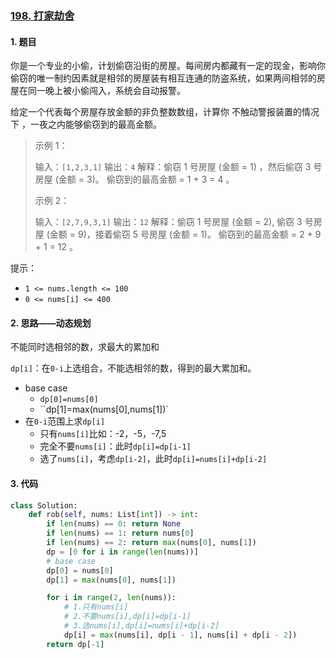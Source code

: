 ### [198. 打家劫舍](https://leetcode-cn.com/problems/house-robber/) 

#### 1. 题目

你是一个专业的小偷，计划偷窃沿街的房屋。每间房内都藏有一定的现金，影响你偷窃的唯一制约因素就是相邻的房屋装有相互连通的防盗系统，如果两间相邻的房屋在同一晚上被小偷闯入，系统会自动报警。

给定一个代表每个房屋存放金额的非负整数数组，计算你 不触动警报装置的情况下 ，一夜之内能够偷窃到的最高金额。

> 示例 1：
>
> 输入：`[1,2,3,1]`
> 输出：`4`
> 解释：偷窃 1 号房屋 (金额 = 1) ，然后偷窃 3 号房屋 (金额 = 3)。
>      	偷窃到的最高金额 = 1 + 3 = 4 。
>
> 示例 2：
>
> 输入：`[2,7,9,3,1]`
> 输出：`12`
> 解释：偷窃 1 号房屋 (金额 = 2), 偷窃 3 号房屋 (金额 = 9)，接着偷窃 5 号房屋 (金额 = 1)。
>      偷窃到的最高金额 = 2 + 9 + 1 = 12 。


提示：

- `1 <= nums.length <= 100`
- `0 <= nums[i] <= 400`

#### 2. 思路——动态规划

不能同时选相邻的数，求最大的累加和

`dp[i]`：在`0-i`上选组合，不能选相邻的数，得到的最大累加和。

- base case
  - `dp[0]=nums[0]`
  - ``dp[1]=max(nums[0],nums[1])`
- 在`0-i`范围上求`dp[i]`
  - 只有`nums[i]`比如：-2，-5，-7,5
  - 完全不要`nums[i]`：此时`dp[i]=dp[i-1]`
  - 选了`nums[i]`，考虑`dp[i-2]`，此时`dp[i]=nums[i]+dp[i-2]`

#### 3. 代码

```python
class Solution:
    def rob(self, nums: List[int]) -> int:
        if len(nums) == 0: return None
        if len(nums) == 1: return nums[0]
        if len(nums) == 2: return max(nums[0], nums[1])
        dp = [0 for i in range(len(nums))]
        # base case
        dp[0] = nums[0]
        dp[1] = max(nums[0], nums[1])

        for i in range(2, len(nums)):
            # 1.只有nums[i]
            # 2.不要nums[i],dp[i]=dp[i-1]
            # 3.选nums[i],dp[i]=nums[i]+dp[i-2]
            dp[i] = max(nums[i], dp[i - 1], nums[i] + dp[i - 2])
        return dp[-1]
```


